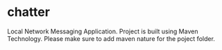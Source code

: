 # chatter
Local Network Messaging Application. Project is built using Maven Technology. Please make sure to add maven nature for the poject folder.
